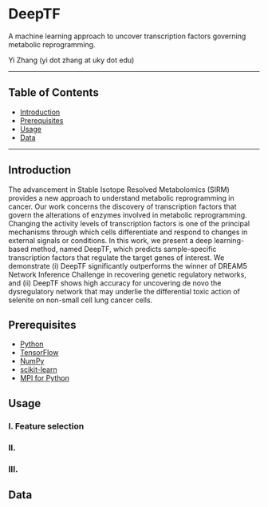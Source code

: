# DeepTF
A machine learning approach to uncover transcription factors governing metabolic reprogramming.

Yi Zhang (yi dot zhang at uky dot edu)

***
## Table of Contents
* [Introduction](https://github.com/zhangyimc/DeepSplice/blob/master/README.md#introduction)
* [Prerequisites](https://github.com/zhangyimc/DeepSplice/blob/master/README.md#prerequisites)
* [Usage](https://github.com/zhangyimc/DeepSplice/blob/master/README.md#usage)
* [Data](https://github.com/zhangyimc/DeepSplice/blob/master/README.md#data)
***

## Introduction
The advancement in Stable Isotope Resolved Metabolomics (SIRM) provides a new approach to understand metabolic reprogramming in cancer. Our work concerns the discovery of transcription factors that govern the alterations of enzymes involved in metabolic reprogramming. Changing the activity levels of transcription factors is one of the principal mechanisms through which cells differentiate and respond to changes in external signals or conditions. In this work, we present a deep learning-based method, named DeepTF, which predicts sample-specific transcription factors that regulate the target genes of interest. We demonstrate (i) DeepTF significantly outperforms the winner of DREAM5 Network Inference Challenge in recovering genetic regulatory networks, and (ii) DeepTF shows high accuracy for uncovering de novo the dysregulatory network that may underlie the differential toxic action of selenite on non-small cell lung cancer cells.

## Prerequisites
* [Python](https://www.python.org/)
* [TensorFlow](https://www.tensorflow.org/)
* [NumPy](http://www.numpy.org/)
* [scikit-learn](http://scikit-learn.org/stable/)
* [MPI for Python](http://mpi4py.scipy.org/docs/)

## Usage
### I. Feature selection
### II. 
### III. 

## Data
